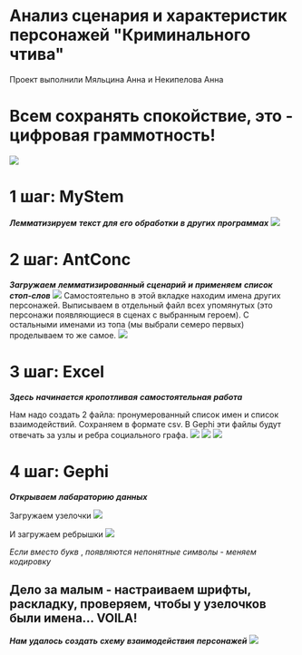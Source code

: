 # Анализ сценария и характеристик персонажей "Криминального чтива"
Проект выполнили Мяльцина Анна и Некипелова Анна

# Всем сохранять спокойствие, это - цифровая граммотность!
![](https://github.com/annamyaltsina/project/blob/master/26F0B318-02F5-4399-BA67-3FB15B792E45.jpeg)

# 1 шаг: MyStem
***Лемматизируем*** ***текст*** ***для*** ***его*** ***обработки*** ***в*** ***других*** ***программах***
![](https://github.com/annamyaltsina/project/blob/master/47EE0D95-B8FA-4AAF-A174-B6D60C2A3197.jpeg)

# 2 шаг: AntConc
***Загружаем*** ***лемматизированный*** ***сценарий*** ***и*** ***применяем*** ***список*** ***стоп-слов***
![](https://github.com/annamyaltsina/project/blob/master/E4651B15-23C1-4CD7-BA1D-8B1FF0091F5C.png)
Самостоятельно в этой вкладке находим имена других персонажей. Выписываем в отдельный файл всех упомянутых (это персонажи появляющиеся в сценах с выбранным героем). С остальными именами из топа (мы выбрали семеро первых) проделываем то же самое.
![](https://github.com/annamyaltsina/project/blob/master/50E9A205-B0BE-4747-AE75-B40DC5FE7AE9.png)

# 3 шаг: Excel
***Здесь*** ***начинается*** ***кропотливая*** ***самостоятельная*** ***работа***

Нам надо создать 2 файла: пронумерованный список имен и список взаимодействий. Сохраняем в формате csv. В Gephi эти файлы будут отвечать за узлы и ребра социального графа.
![](https://github.com/annamyaltsina/project/blob/master/DD6FAA05-69FC-4253-A9E9-88EB32077718.png)
![](https://github.com/annamyaltsina/project/blob/master/A23D1C3F-189A-4231-B076-FFAC4A73287D.png)
![](https://github.com/annamyaltsina/project/blob/master/3D832F3A-9C8D-47F9-B829-2BCB7D80BBF9.png)

# 4 шаг: Gephi
***Открываем*** ***лабараторию*** ***данных***

Загружаем узелочки
![](https://github.com/annamyaltsina/project/blob/master/AAFF3C1E-B010-4EF9-8435-CD24C49B2DF8.png)

И загружаем ребрышки 
![](https://github.com/annamyaltsina/project/blob/master/0BD9BCB8-86C2-4FA2-B3B2-AEB92DC2BE99.png)

_Если_ _вместо_ _букв_ , _появляются_ _непонятные_ _символы_ - _меняем_ _кодировку_

## Дело за малым - настраиваем шрифты, раскладку, проверяем, чтобы у узелочков были имена... VOILA!
***Нам*** ***удалось*** ***создать*** ***схему*** ***взаимодействия*** ***персонажей***
![](https://github.com/annamyaltsina/project/blob/master/2C55F325-CE51-45B9-92A2-A4CF2E352949.png)
